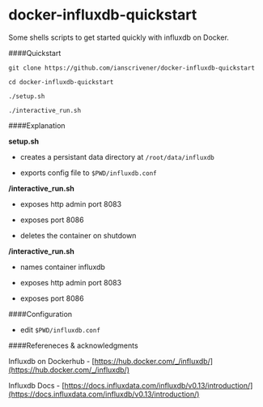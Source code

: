 # docker-influxdb-quickstart
Some shells scripts to get started quickly with influxdb on Docker.  



####Quickstart
```
git clone https://github.com/ianscrivener/docker-influxdb-quickstart
 
cd docker-influxdb-quickstart

./setup.sh

./interactive_run.sh
```

####Explanation

**setup.sh**

- creates a persistant data directory at `/root/data/influxdb`

- exports config file to `$PWD/influxdb.conf`   


**/interactive_run.sh**

- exposes http admin port 8083

- exposes  port 8086

- deletes the container on shutdown



**/interactive_run.sh**

- names container influxdb

- exposes http admin port 8083

- exposes  port 8086


####Configuration
- edit `$PWD/influxdb.conf` 



####Refereneces & acknowledgments

Influxdb on Dockerhub - [https://hub.docker.com/_/influxdb/](https://hub.docker.com/_/influxdb/)

Influxdb Docs - [https://docs.influxdata.com/influxdb/v0.13/introduction/](https://docs.influxdata.com/influxdb/v0.13/introduction/)